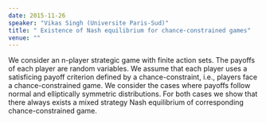 ```yaml
---
date: 2015-11-26
speaker: "Vikas Singh (Universite Paris-Sud)"
title: " Existence of Nash equilibrium for chance-constrained games"
venue: ""
---
```

We consider an n-player strategic game with finite action sets. The payoffs
of each player are random variables. We assume that each player uses a
satisficing payoff criterion defined by a chance-constraint, i.e., players
face a chance-constrained game. We consider the cases where payoffs follow
normal and elliptically symmetric distributions. For both cases we show
that there always exists a mixed strategy Nash equilibrium of corresponding
chance-constrained game.
